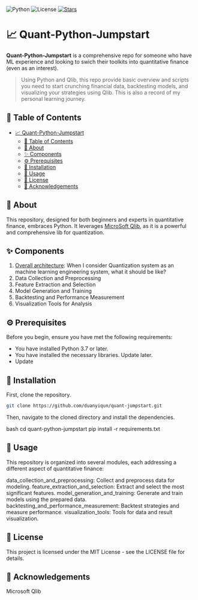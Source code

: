 ![Python](https://img.shields.io/badge/Python-3.7|3.8|3.9-blue)
![License](https://img.shields.io/github/license/<your-github-username>/quant-python-jumpstart)
[![Stars](https://img.shields.io/github/stars/<your-github-username>/quant-jumpstart)](https://github.com/duanyiqun/quant-jumpstart/stargazers)

# 📈 Quant-Python-Jumpstart

**Quant-Python-Jumpstart** is a comprehensive repo for someone who have ML experience and looking to swich their toolkits into quantitative finance (even as an interest). 

> Using Python and Qlib, this repo provide basic overview and scripts you need to start crunching financial data, backtesting models, and visualizing your strategies using Qlib. This is also a record of my personal learning journey. 

## 🎯 Table of Contents

- [📈 Quant-Python-Jumpstart](#-quant-python-jumpstart)
  - [🎯 Table of Contents](#-table-of-contents)
  - [🌟 About](#-about)
  - [✨ Components](#-components)
  - [⚙️ Prerequisites](#️-prerequisites)
  - [🔧 Installation](#-installation)
  - [🚀 Usage](#-usage)
  - [📄 License](#-license)
  - [👏 Acknowledgements](#-acknowledgements)

## 🌟 About

This repository, designed for both beginners and experts in quantitative finance, embraces Python. It leverages [MicroSoft Qlib](https://github.com/microsoft/qlib), as it is a powerful and comprehensive lib for quantization.

## ✨ Components

1. [Overall architecture](docs/quant_system.md): When I consider Quantization system as an machine learning engineering system, what it should be like? 
2. Data Collection and Preprocessing 
3. Feature Extraction and Selection
4. Model Generation and Training
5. Backtesting and Performance Measurement
6. Visualization Tools for Analysis

## ⚙️ Prerequisites

Before you begin, ensure you have met the following requirements:

- You have installed Python 3.7 or later.
- You have installed the necessary libraries. Update later. 
- Update 

## 🔧 Installation

First, clone the repository.

```bash
git clone https://github.com/duanyiqun/quant-jumpstart.git
```
Then, navigate to the cloned directory and install the dependencies.

bash
cd quant-python-jumpstart
pip install -r requirements.txt


## 🚀 Usage
This repository is organized into several modules, each addressing a different aspect of quantitative finance:

data_collection_and_preprocessing: Collect and preprocess data for modeling.
feature_extraction_and_selection: Extract and select the most significant features.
model_generation_and_training: Generate and train models using the prepared data.
backtesting_and_performance_measurement: Backtest strategies and measure performance.
visualization_tools: Tools for data and result visualization.

## 📄 License
This project is licensed under the MIT License - see the LICENSE file for details.


## 👏 Acknowledgements
Microsoft Qlib